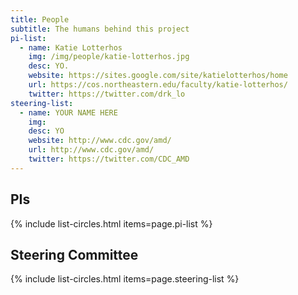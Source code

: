 ```yaml
---
title: People
subtitle: The humans behind this project
pi-list:
  - name: Katie Lotterhos
    img: /img/people/katie-lotterhos.jpg
    desc: YO.
    website: https://sites.google.com/site/katielotterhos/home
    url: https://cos.northeastern.edu/faculty/katie-lotterhos/
    twitter: https://twitter.com/drk_lo
steering-list:
  - name: YOUR NAME HERE
    img: 
    desc: YO
    website: http://www.cdc.gov/amd/
    url: http://www.cdc.gov/amd/
    twitter: https://twitter.com/CDC_AMD
---
```


## PIs

{% include list-circles.html items=page.pi-list %}

## Steering Committee

{% include list-circles.html items=page.steering-list %}
    
